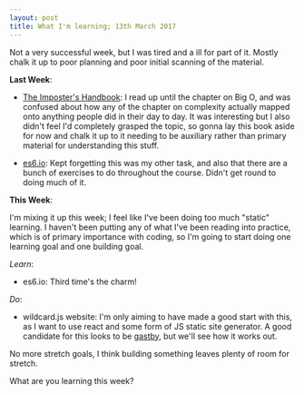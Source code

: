```yaml
---
layout: post
title: What I'm learning; 13th March 2017
---
```


Not a very successful week, but I was tired and a ill for part of it. Mostly chalk it up to poor planning and poor initial scanning of the material.

__Last Week__:

- [The Imposter's Handbook](https://bigmachine.io/products/the-imposters-handbook/): I read up until the chapter on Big O, and was confused about how any of the chapter on complexity actually mapped onto anything people did in their day to day. It was interesting but I also didn't feel I'd completely grasped the topic, so gonna lay this book aside for now and chalk it up to it needing to be auxiliary rather than primary material for understanding this stuff.

- [es6.io](https://es6.io/): Kept forgetting this was my other task, and also that there are a bunch of exercises to do throughout the course. Didn't get round to doing much of it.

__This Week__:

I'm mixing it up this week; I feel like I've been doing too much "static" learning. I haven't been putting any of what I've been reading into practice, which is of primary importance with coding, so I'm going to start doing one learning goal and one building goal.


_Learn_:

- es6.io: Third time's the charm!

_Do_:

- wildcard.js website: I'm only aiming to have made a good start with this, as I want to use react and some form of JS static site generator. A good candidate for this looks to be [gastby](https://github.com/gatsbyjs/gatsby), but we'll see how it works out.

No more stretch goals, I think building something leaves plenty of room for stretch.

What are you learning this week?
